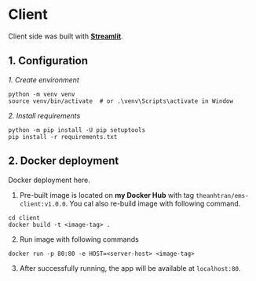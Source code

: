 # Client
Client side was built with **[Streamlit](https://streamlit.io/)**.

## 1. Configuration
*1. Create environment*
```
python -m venv venv
source venv/bin/activate  # or .\venv\Scripts\activate in Window
```

*2. Install requirements*
```
python -m pip install -U pip setuptools
pip install -r requirements.txt
```

## 2. Docker deployment
Docker deployment here.
1. Pre-built image is located on **my Docker Hub** with tag `theanhtran/ems-client:v1.0.0`. You cal also re-build image with following command.
```
cd client
docker build -t <image-tag> .
```
2. Run image with following commands
```
docker run -p 80:80 -e HOST=<server-host> <image-tag>
```
3. After successfully running, the app will be available at `localhost:80`.
